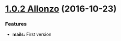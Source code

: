 <a name="1.0.2"></a>

# [1.0.2 Allonzo](https://github.com/CodeCorico/allons-y-mails/releases/tag/1.0.2) (2016-10-23)


### Features

* **mails:** First version
